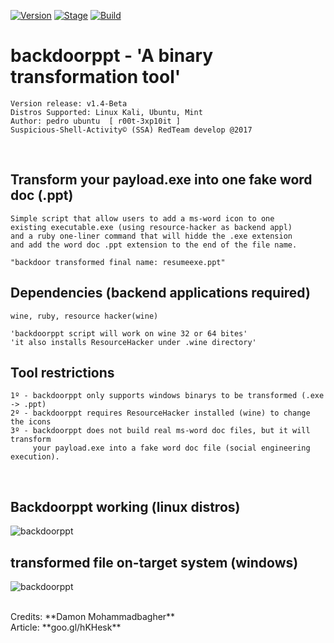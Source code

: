[![Version](https://img.shields.io/badge/backdoorppt-1.4-brightgreen.svg?maxAge=259200)]()
[![Stage](https://img.shields.io/badge/Release-developing-red.svg)]()
[![Build](https://img.shields.io/badge/Supported_OS-kali,Ubuntu,Mint-blue.svg)]()


# backdoorppt - 'A binary transformation tool'

    Version release: v1.4-Beta
    Distros Supported: Linux Kali, Ubuntu, Mint
    Author: pedro ubuntu  [ r00t-3xp10it ]
    Suspicious-Shell-Activity© (SSA) RedTeam develop @2017

<br />

## Transform your payload.exe into one fake word doc (.ppt)

    Simple script that allow users to add a ms-word icon to one
    existing executable.exe (using resource-hacker as backend appl)
    and a ruby one-liner command that will hidde the .exe extension
    and add the word doc .ppt extension to the end of the file name.

    "backdoor transformed final name: resumeexe.ppt"

## Dependencies (backend applications required)

    wine, ruby, resource hacker(wine)

    'backdoorppt script will work on wine 32 or 64 bites'
    'it also installs ResourceHacker under .wine directory'

## Tool restrictions

    1º - backdoorppt only supports windows binarys to be transformed (.exe -> .ppt)
    2º - backdoorppt requires ResourceHacker installed (wine) to change the icons
    3º - backdoorppt does not build real ms-word doc files, but it will transform
         your payload.exe into a fake word doc file (social engineering execution).

<br />

## Backdoorppt working (linux distros)
![backdoorppt](https://dl.dropboxusercontent.com/u/21426454/github/backdoorppt.png)

## transformed file on-target system (windows)
![backdoorppt](https://dl.dropboxusercontent.com/u/21426454/github/gg.png)

<br />
Credits: **Damon Mohammadbagher**
<br />
Article: **goo.gl/hKHesk**

